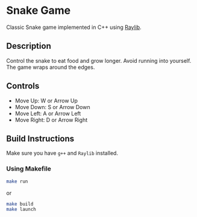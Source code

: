 # Snake Game

Classic Snake game implemented in C++ using [Raylib](https://www.raylib.com/).

## Description

Control the snake to eat food and grow longer. Avoid running into yourself. The game wraps around the edges.

## Controls

- Move Up: W or Arrow Up
- Move Down: S or Arrow Down
- Move Left: A or Arrow Left
- Move Right: D or Arrow Right

## Build Instructions

Make sure you have `g++` and `Raylib` installed.

### Using Makefile

```bash
make run
```

or

```bash
make build
make launch
```

